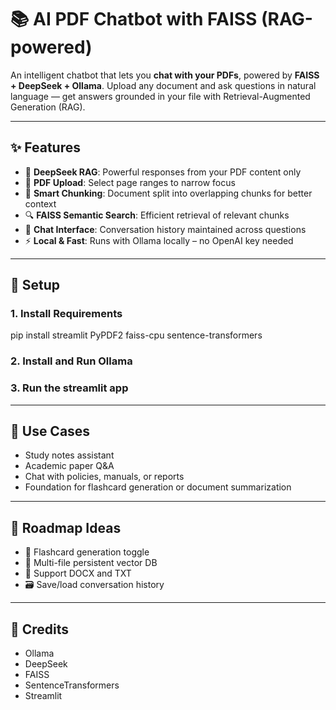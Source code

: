 # 📚 AI PDF Chatbot with FAISS (RAG-powered)

An intelligent chatbot that lets you **chat with your PDFs**, powered by **FAISS + DeepSeek + Ollama**. Upload any document and ask questions in natural language — get answers grounded in your file with Retrieval-Augmented Generation (RAG).

---

## ✨ Features

- 🧠 **DeepSeek RAG**: Powerful responses from your PDF content only
- 📁 **PDF Upload**: Select page ranges to narrow focus
- 🧩 **Smart Chunking**: Document split into overlapping chunks for better context
- 🔍 **FAISS Semantic Search**: Efficient retrieval of relevant chunks
- 💬 **Chat Interface**: Conversation history maintained across questions
- ⚡ **Local & Fast**: Runs with Ollama locally – no OpenAI key needed

---

## 🚀 Setup
### 1. Install Requirements
pip install streamlit PyPDF2 faiss-cpu sentence-transformers
### 2. Install and Run Ollama
### 3. Run the streamlit app
---

## 📌 Use Cases
- Study notes assistant
- Academic paper Q&A
- Chat with policies, manuals, or reports
- Foundation for flashcard generation or document summarization

---

## 🔧 Roadmap Ideas
- 📝 Flashcard generation toggle
- 💾 Multi-file persistent vector DB
- 📄 Support DOCX and TXT
- 🗃️ Save/load conversation history

---

## 🧠 Credits
- Ollama
- DeepSeek
- FAISS
- SentenceTransformers
- Streamlit
